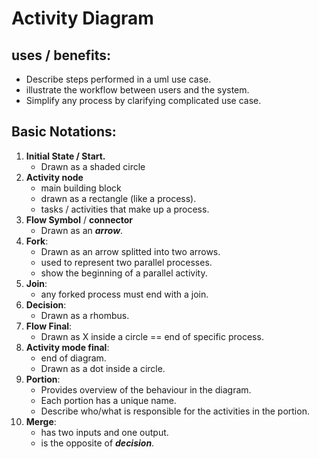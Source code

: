 # Activity Diagram

## uses / benefits:
- Describe steps performed in a uml use case.
- illustrate the workflow between users and the system.
- Simplify any process by clarifying complicated use case.

## Basic Notations:
1) **Initial State / Start.**
    - Drawn as a shaded circle 
2) **Activity node**
    - main building block
    - drawn as a rectangle (like a process).
    - tasks / activities that make up a process.
3) **Flow Symbol** / **connector**
    - Drawn as an ***arrow***.
4) **Fork**:
    - Drawn as an arrow splitted into two arrows.
    - used to represent two parallel processes.
    - show the beginning of a parallel activity.
5) **Join**:
    - any forked process must end with a join.
6) **Decision**:
    - Drawn as a rhombus.
7) **Flow Final**:
    - Drawn as X inside a circle == end of specific process.
8) **Activity mode final**:
    - end of diagram.
    - Drawn as a dot inside a circle.
9) **Portion**:
    - Provides overview of the behaviour in the diagram.
    - Each portion has a unique name.
    - Describe who/what is responsible for the activities in the portion.
10) **Merge**:
    - has two inputs and one output.
    - is the opposite of ***decision***.
